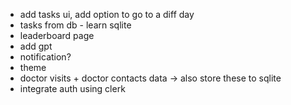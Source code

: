- add tasks ui, add option to go to a diff day
- tasks from db - learn sqlite
- leaderboard page
- add gpt
- notification?
- theme
- doctor visits + doctor contacts data -> also store these to sqlite
- integrate auth using clerk
